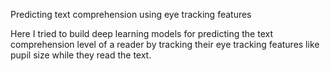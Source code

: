 Predicting text comprehension using eye tracking features


Here I tried to build deep learning models for predicting the text comprehension level of a reader by tracking their eye tracking features like pupil size while they read the text.

